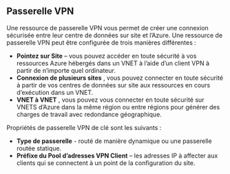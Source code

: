## <a name="vpn-gateway"></a>Passerelle VPN 
Une ressource de passerelle VPN vous permet de créer une connexion sécurisée entre leur centre de données sur site et l’Azure. Une ressource de passerelle VPN peut être configurée de trois manières différentes :
 
- **Pointez sur Site** – vous pouvez accéder en toute sécurité à vos ressources Azure hébergés dans un VNET à l’aide d’un client VPN à partir de n’importe quel ordinateur. 
- **Connexion de plusieurs sites** , vous pouvez connecter en toute sécurité à partir de vos centres de données sur site aux ressources en cours d’exécution dans un VNET. 
- **VNET à VNET** , vous pouvez vous connecter en toute sécurité sur VNETS d’Azure dans la même région ou entre régions pour générer des charges de travail avec redondance géographique.

Propriétés de passerelle VPN de clé sont les suivants :
 
- **Type de passerelle** - routé de manière dynamique ou une passerelle routée statique. 
- **Préfixe du Pool d’adresses VPN Client** – les adresses IP à affecter aux clients qui se connectent à un point de la configuration du site.